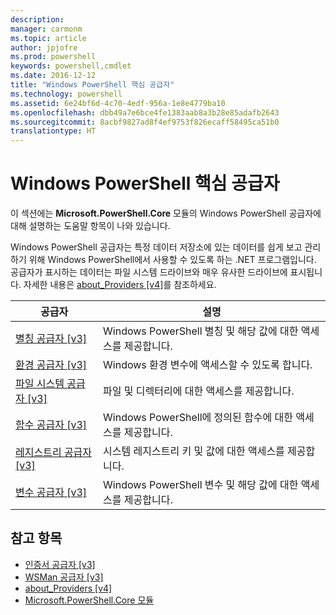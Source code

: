 ```yaml
---
description: 
manager: carmonm
ms.topic: article
author: jpjofre
ms.prod: powershell
keywords: powershell,cmdlet
ms.date: 2016-12-12
title: "Windows PowerShell 핵심 공급자"
ms.technology: powershell
ms.assetid: 6e24bf6d-4c70-4edf-956a-1e8e4779ba10
ms.openlocfilehash: dbb49a7e6bce4fe1383aab8a3b28e85adafb2643
ms.sourcegitcommit: 8acbf9827ad8f4ef9753f826ecaff58495ca51b0
translationtype: HT
---
```

# <a name="windows-powershell-core-providers"></a>Windows PowerShell 핵심 공급자
이 섹션에는 **Microsoft.PowerShell.Core** 모듈의 Windows PowerShell 공급자에 대해 설명하는 도움말 항목이 나와 있습니다.

Windows PowerShell 공급자는 특정 데이터 저장소에 있는 데이터를 쉽게 보고 관리하기 위해 Windows PowerShell에서 사용할 수 있도록 하는 .NET 프로그램입니다. 공급자가 표시하는 데이터는 파일 시스템 드라이브와 매우 유사한 드라이브에 표시됩니다. 자세한 내용은 [about_Providers [v4]](https://technet.microsoft.com/en-us/library/2d9b3f32-be78-49ad-a547-21231c803242)를 참조하세요.

|공급자|설명|
|------------|---------------|
|[별칭 공급자 [v3]](https://technet.microsoft.com/en-us/library/dce3f872-aeff-4eb2-8b38-876cd612fc29)|Windows PowerShell 별칭 및 해당 값에 대한 액세스를 제공합니다.|
|[환경 공급자 [v3]](https://technet.microsoft.com/en-us/library/94fcd05d-e702-4706-9b7d-ad7e5fd0ec09)|Windows 환경 변수에 액세스할 수 있도록 합니다.|
|[파일 시스템 공급자 [v3]](https://technet.microsoft.com/en-us/library/0e494537-dfdf-437a-8b27-c21e30aa1f9f)|파일 및 디렉터리에 대한 액세스를 제공합니다.|
|[함수 공급자 [v3]](https://technet.microsoft.com/en-us/library/7dfc92f4-9a88-4399-978d-6d5d224b3e76)|Windows PowerShell에 정의된 함수에 대한 액세스를 제공합니다.|
|[레지스트리 공급자 [v3]](https://technet.microsoft.com/en-us/library/d3c8013c-8caa-48d7-9feb-bfef0d95926e)|시스템 레지스트리 키 및 값에 대한 액세스를 제공합니다.|
|[변수 공급자 [v3]](https://technet.microsoft.com/en-us/library/78dbcbbd-7946-4b9b-b75b-146f247f821c)|Windows PowerShell 변수 및 해당 값에 대한 액세스를 제공합니다.|

## <a name="see-also"></a>참고 항목
- [인증서 공급자 [v3]](https://technet.microsoft.com/en-us/library/3f743541-d0c6-4670-809a-b16fb01f7c4d)
- [WSMan 공급자 [v3]](https://technet.microsoft.com/en-us/library/4c3d8d36-4f7a-4211-996f-64110e4b2eb7)
- [about_Providers [v4]](https://technet.microsoft.com/en-us/library/2d9b3f32-be78-49ad-a547-21231c803242)
- [Microsoft.PowerShell.Core 모듈](Microsoft.PowerShell.Core-Module.md)

